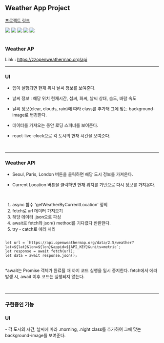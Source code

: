Weather App Project
-
<a href="https://ingkejin-weather.netlify.app/">프로젝트 링크</a>

<div>
  <img src="https://img.shields.io/badge/HTML5-E34F26?style=Static&logo=HTML5&logoColor=white&logoWidth=10&logoheight=20">
  <img src="https://img.shields.io/badge/CSS3-1572B6?style=Static&logo=CSS3&logoColor=white">
  <img src="https://img.shields.io/badge/Bootstrap-563D7C?sstyle=Static&logo=Bootstrap&logoColor=8965bf">
  <img src="https://img.shields.io/badge/JavaScript-F7DF1E?style=Static&logo=JavaScript&logoColor=black">
  <img src="https://img.shields.io/badge/React-61DAFB?style=Static&logo=React&logoColor=3776AB">
</div>

<br>

<h3>Weather AP</h3>
Link : <a href="https://zzopenweathermap.org/api">https://zzopenweathermap.org/api</a>

---
<h3>UI</h3>

- 앱이 실행되면 현재 위치 날씨 정보를 보여준다. <br>

- 날씨 정보 : 해당 위치 현재시간, 섭씨, 화씨, 날씨 상태, 습도, 바람 속도 <br>

- 날씨 정보(clear, clouds, rain)에 따라 class를 추가해 그에 맞는 background-image로 변경한다. <br>

- 데이터를 가져오는 동안 로딩 스피너를 보여준다. <br>

- react-live-clock으로 각 도시의 현재 시간을 보여준다. <br>


<br>

-----

<h3>Weather API</h3>

- Seoul, Paris, London 버튼을 클릭하면 해당 도시 정보를 가져온다. <br>

- Current Location 버튼을 클릭하면 현재 위치를 기반으로 다시 정보를 가져온다. <br>



<br>

1. async 함수 'getWeatherByCurrentLocation' 정의
2. fetch로 url 데이터 가져오기
3. 해당 데이터 .json으로 파싱
4. await로 fetch와 json() method를 기다렸다 반환한다.
5. try - catch로 에러 처리


<code>
let url = `https://api.openweathermap.org/data/2.5/weather?lat=${lat}&lon=${lon}&appid=${API_KEY}&units=metric`;
let response = await fetch(url);
let data = await response.json();
</code>

<br>

*await는 Promise 객체가 완료될 때 까지 코드 실행을 일시 중지한다. fetch에서 에러 발생 시, await 이후 코드는 실행되지 않는다.

<br>

---

<h3>구현중인 기능</h3>

<h3>UI</h3>
- 각 도시의 시간, 날씨에 따라 .morning, .night class를 추가하여 그에 맞는 background-image를 보여준다.

